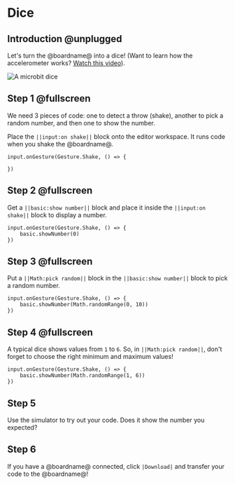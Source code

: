 # Dice

## Introduction @unplugged

Let's turn the @boardname@ into a dice! (Want to learn how the accelerometer works? [Watch this video](https://youtu.be/byngcwjO51U)).

![A microbit dice](/static/mb/projects/dice.png)

## Step 1 @fullscreen

We need 3 pieces of code: one to detect a throw (shake), another to pick a random number, and then one to show the number.

Place the `||input:on shake||` block onto the editor workspace. It runs code when you shake the @boardname@.

```blocks
input.onGesture(Gesture.Shake, () => {

})
```

## Step 2 @fullscreen

Get a `||basic:show number||` block and place it inside the `||input:on shake||` block to display a number.

```blocks
input.onGesture(Gesture.Shake, () => {
    basic.showNumber(0)
})
```

## Step 3 @fullscreen

Put a `||Math:pick random||` block in the `||basic:show number||` block to pick a random number.

```blocks
input.onGesture(Gesture.Shake, () => {
    basic.showNumber(Math.randomRange(0, 10))
})
```

## Step 4 @fullscreen

A typical dice shows values from `1` to `6`. So, in `||Math:pick random||`, don't forget to choose the right minimum and maximum values!

```blocks
input.onGesture(Gesture.Shake, () => {
    basic.showNumber(Math.randomRange(1, 6))
})
```

## Step 5

Use the simulator to try out your code. Does it show the number you expected?

## Step 6

If you have a @boardname@ connected, click `|Download|` and transfer your code to the @boardname@!